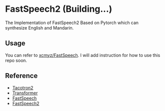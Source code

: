 # FastSpeech2 (Building...)
The Implementation of FastSpeech2 Based on Pytorch which can synthesize English and Mandarin.

## Usage
You can refer to [xcmyz/FastSpeech](https://github.com/xcmyz/FastSpeech). I will add instruction for how to use this repo soon.

## Reference
- [Tacotron2](https://arxiv.org/abs/1712.05884)
- [Transformer](https://arxiv.org/abs/1706.03762)
- [FastSpeech](https://arxiv.org/abs/1905.09263)
- [FastSpeech2](https://arxiv.org/abs/2006.04558)